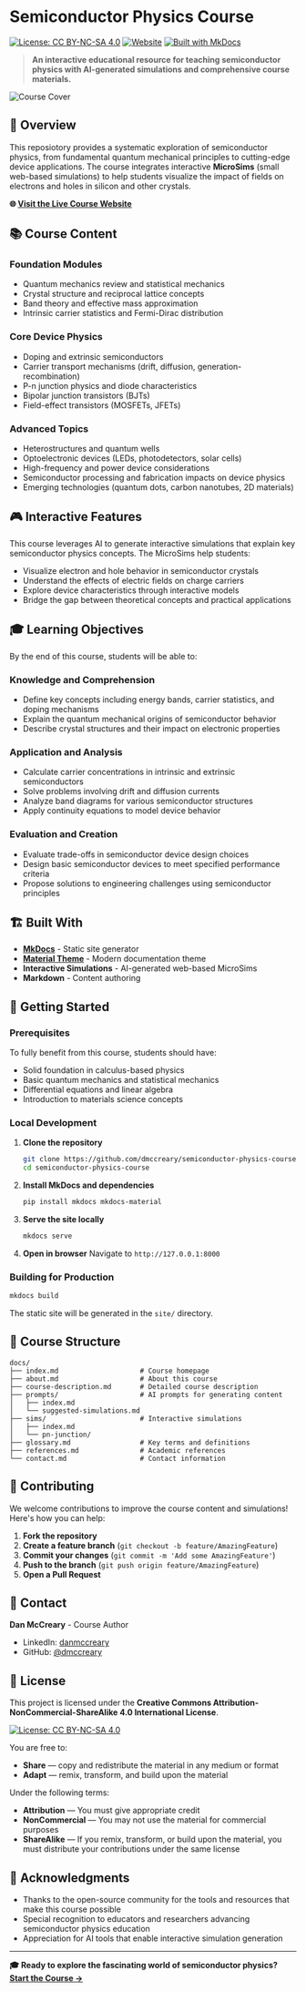 # Semiconductor Physics Course

[![License: CC BY-NC-SA 4.0](https://img.shields.io/badge/License-CC%20BY--NC--SA%204.0-lightgrey.svg)](https://creativecommons.org/licenses/by-nc-sa/4.0/)
[![Website](https://img.shields.io/badge/Website-Live-brightgreen)](https://dmccreary.github.io/semiconductor-physics-course/)
[![Built with MkDocs](https://img.shields.io/badge/Built%20with-MkDocs-blue)](https://www.mkdocs.org/)

> **An interactive educational resource for teaching semiconductor physics with AI-generated simulations and comprehensive course materials.**

![Course Cover](docs/img/cover.png)

## 🎯 Overview

This reposiotory provides a systematic exploration of semiconductor physics, from fundamental quantum mechanical principles to cutting-edge device applications. The course integrates interactive **MicroSims** (small web-based simulations) to help students visualize the impact of fields on electrons and holes in silicon and other crystals.

**🌐 [Visit the Live Course Website](https://dmccreary.github.io/semiconductor-physics-course/)**

## 📚 Course Content

### Foundation Modules

- Quantum mechanics review and statistical mechanics
- Crystal structure and reciprocal lattice concepts
- Band theory and effective mass approximation
- Intrinsic carrier statistics and Fermi-Dirac distribution

### Core Device Physics

- Doping and extrinsic semiconductors
- Carrier transport mechanisms (drift, diffusion, generation-recombination)
- P-n junction physics and diode characteristics
- Bipolar junction transistors (BJTs)
- Field-effect transistors (MOSFETs, JFETs)

### Advanced Topics

- Heterostructures and quantum wells
- Optoelectronic devices (LEDs, photodetectors, solar cells)
- High-frequency and power device considerations
- Semiconductor processing and fabrication impacts on device physics
- Emerging technologies (quantum dots, carbon nanotubes, 2D materials)

## 🎮 Interactive Features

This course leverages AI to generate interactive simulations that explain key semiconductor physics concepts. The MicroSims help students:

- Visualize electron and hole behavior in semiconductor crystals
- Understand the effects of electric fields on charge carriers
- Explore device characteristics through interactive models
- Bridge the gap between theoretical concepts and practical applications

## 🎓 Learning Objectives

By the end of this course, students will be able to:

### Knowledge and Comprehension

- Define key concepts including energy bands, carrier statistics, and doping mechanisms
- Explain the quantum mechanical origins of semiconductor behavior
- Describe crystal structures and their impact on electronic properties

### Application and Analysis

- Calculate carrier concentrations in intrinsic and extrinsic semiconductors
- Solve problems involving drift and diffusion currents
- Analyze band diagrams for various semiconductor structures
- Apply continuity equations to model device behavior

### Evaluation and Creation

- Evaluate trade-offs in semiconductor device design choices
- Design basic semiconductor devices to meet specified performance criteria
- Propose solutions to engineering challenges using semiconductor principles

## 🏗️ Built With

- **[MkDocs](https://www.mkdocs.org/)** - Static site generator
- **[Material Theme](https://squidfunk.github.io/mkdocs-material/)** - Modern documentation theme
- **Interactive Simulations** - AI-generated web-based MicroSims
- **Markdown** - Content authoring

## 🚀 Getting Started

### Prerequisites

To fully benefit from this course, students should have:

- Solid foundation in calculus-based physics
- Basic quantum mechanics and statistical mechanics
- Differential equations and linear algebra
- Introduction to materials science concepts

### Local Development

1. **Clone the repository**
   ```bash
   git clone https://github.com/dmccreary/semiconductor-physics-course.git
   cd semiconductor-physics-course
   ```

2. **Install MkDocs and dependencies**
   ```bash
   pip install mkdocs mkdocs-material
   ```

3. **Serve the site locally**
   ```bash
   mkdocs serve
   ```

4. **Open in browser**
   Navigate to `http://127.0.0.1:8000`

### Building for Production

```bash
mkdocs build
```

The static site will be generated in the `site/` directory.

## 📖 Course Structure

```
docs/
├── index.md                    # Course homepage
├── about.md                    # About this course
├── course-description.md       # Detailed course description
├── prompts/                    # AI prompts for generating content
│   ├── index.md
│   └── suggested-simulations.md
├── sims/                       # Interactive simulations
│   ├── index.md
│   └── pn-junction/
├── glossary.md                 # Key terms and definitions
├── references.md               # Academic references
└── contact.md                  # Contact information
```

## 🤝 Contributing

We welcome contributions to improve the course content and simulations! Here's how you can help:

1. **Fork the repository**
2. **Create a feature branch** (`git checkout -b feature/AmazingFeature`)
3. **Commit your changes** (`git commit -m 'Add some AmazingFeature'`)
4. **Push to the branch** (`git push origin feature/AmazingFeature`)
5. **Open a Pull Request**

## 📧 Contact

**Dan McCreary** - Course Author
- LinkedIn: [danmccreary](https://www.linkedin.com/in/danmccreary/)
- GitHub: [@dmccreary](https://github.com/dmccreary)

## 📄 License

This project is licensed under the **Creative Commons Attribution-NonCommercial-ShareAlike 4.0 International License**.

[![License: CC BY-NC-SA 4.0](https://licensebuttons.net/l/by-nc-sa/4.0/88x31.png)](https://creativecommons.org/licenses/by-nc-sa/4.0/)

You are free to:
- **Share** — copy and redistribute the material in any medium or format
- **Adapt** — remix, transform, and build upon the material

Under the following terms:
- **Attribution** — You must give appropriate credit
- **NonCommercial** — You may not use the material for commercial purposes
- **ShareAlike** — If you remix, transform, or build upon the material, you must distribute your contributions under the same license

## 🌟 Acknowledgments

- Thanks to the open-source community for the tools and resources that make this course possible
- Special recognition to educators and researchers advancing semiconductor physics education
- Appreciation for AI tools that enable interactive simulation generation

---

**🎓 Ready to explore the fascinating world of semiconductor physics?**  
[**Start the Course →**](https://dmccreary.github.io/semiconductor-physics-course/)